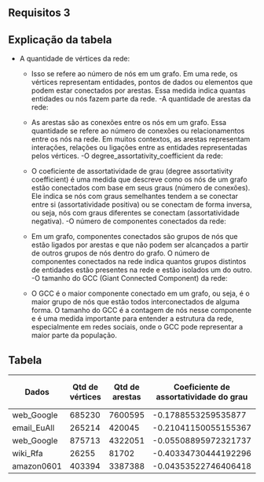 
## Requisitos 3
## Explicação da tabela
- A quantidade de vértices da rede:

  - Isso se refere ao número de nós em um grafo. Em uma rede, os vértices representam entidades, pontos de dados ou elementos que podem estar conectados por arestas. Essa medida indica quantas entidades ou nós fazem parte da rede.
-A quantidade de arestas da rede:

  - As arestas são as conexões entre os nós em um grafo. Essa quantidade se refere ao número de conexões ou relacionamentos entre os nós na rede. Em muitos contextos, as arestas representam interações, relações ou ligações entre as entidades representadas pelos vértices.
-O degree_assortativity_coefficient da rede:

  - O coeficiente de assortatividade de grau (degree assortativity coefficient) é uma medida que descreve como os nós de um grafo estão conectados com base em seus graus (número de conexões). Ele indica se nós com graus semelhantes tendem a se conectar entre si (assortatividade positiva) ou se conectam de forma inversa, ou seja, nós com graus diferentes se conectam (assortatividade negativa).
-O número de componentes conectados da rede:

  - Em um grafo, componentes conectados são grupos de nós que estão ligados por arestas e que não podem ser alcançados a partir de outros grupos de nós dentro do grafo. O número de componentes conectados na rede indica quantos grupos distintos de entidades estão presentes na rede e estão isolados um do outro.
-O tamanho do GCC (Giant Connected Component) da rede:

  - O GCC é o maior componente conectado em um grafo, ou seja, é o maior grupo de nós que estão todos interconectados de alguma forma. O tamanho do GCC é a contagem de nós nesse componente e é uma medida importante para entender a estrutura da rede, especialmente em redes sociais, onde o GCC pode representar a maior parte da população.

## Tabela
| Dados | Qtd de vértices | Qtd de arestas | Coeficiente de assortatividade do grau | Qtd de componentes conectados | Tamanho do GCC | Coeficiente de clustering |
|------|------|------|------|------|------|------|
| web_Google | 685230 | 7600595 | -0.1788553259535877 | 109406 | 334857 | null |
| email_EuAll | 265214 | 420045 | -0.21041150055155367 | 231000 | 34203 | 0.056465531555997504 |
| web_Google | 875713 | 4322051 | -0.05508895972321737 | 2746 | 855802 | 0.5142961475354184 |
| wiki_Rfa | 26255 | 81702 | -0.40334730444192296 | 26255 | 1 | 0.0 |
| amazon0601 | 403394 | 3387388 |-0.04353522746406418 | 1588 | 395234 | 0.3646879271657948 |

